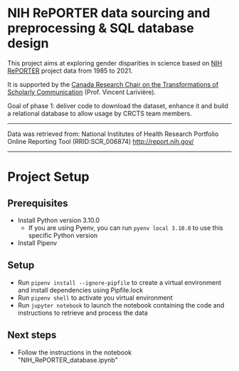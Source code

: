 # NIH RePORTER data sourcing and preprocessing & SQL database design

This project aims at exploring gender disparities in science based on [NIH RePORTER](https://exporter.nih.gov/ExPORTER_Catalog.aspx?sid=1&index=0) project data from 1985 to 2021.

It is supported by the [Canada Research Chair on the Transformations of Scholarly Communication](https://crctcs.openum.ca/en) (Prof. Vincent Larivière).

Goal of phase 1: deliver code to download the dataset, enhance it and build a relational database to allow usage by CRCTS team members.

___

Data was retrieved from:
National Institutes of Health Research Portfolio Online Reporting Tool (RRID:SCR_006874)
http://report.nih.gov/

___


# Project Setup

## Prerequisites
* Install Python version 3.10.0
  * If you are using Pyenv, you can run `pyenv local 3.10.0` to use this specific Python version
* Install Pipenv

## Setup
* Run `pipenv install --ignore-pipfile` to create a virtual environment and install dependencies using Pipfile.lock
* Run `pipenv shell` to activate you virtual environment
* Run `jupyter notebook` to launch the notebook containing the code and instructions to retrieve and process the data

## Next steps
* Follow the instructions in the notebook "NIH_RePORTER_database.ipynb"
